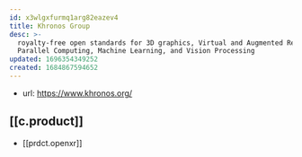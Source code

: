 ```yaml
---
id: x3wlgxfurmq1arg82eazev4
title: Khronos Group
desc: >-
  royalty-free open standards for 3D graphics, Virtual and Augmented Reality,
  Parallel Computing, Machine Learning, and Vision Processing
updated: 1696354349252
created: 1684867594652
---
```


- url: https://www.khronos.org/

## [[c.product]]

- [[prdct.openxr]]